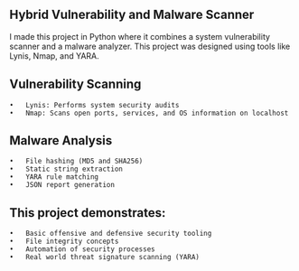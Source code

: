 ## Hybrid Vulnerability and Malware Scanner

I made this project in Python where it combines a system vulnerability scanner and a malware analyzer. This project was designed using tools like Lynis, Nmap, and YARA.


## Vulnerability Scanning
	•	Lynis: Performs system security audits
	•	Nmap: Scans open ports, services, and OS information on localhost

## Malware Analysis
	•	File hashing (MD5 and SHA256)
	•	Static string extraction
	•	YARA rule matching
	•	JSON report generation


## This project demonstrates:
	•	Basic offensive and defensive security tooling
	•	File integrity concepts
	•	Automation of security processes
	•	Real world threat signature scanning (YARA)
